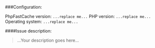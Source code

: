 ###Configuration:

PhpFastCache version: ` ...replace me... `
PHP version: ` ...replace me... `
Operating system: ` ...replace me... `

####Issue description:

> ...Your description goes here...